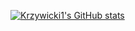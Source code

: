 [![Krzywicki1's GitHub stats](https://github-readme-stats.vercel.app/api?username=krzywicki1)](https://github.com/anuraghazra/github-readme-stats)
